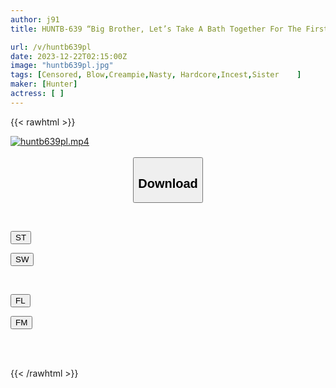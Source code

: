 ```yaml
---
author: j91
title: HUNTB-639 “Big Brother, Let’s Take A Bath Together For The First Time In A While! ” Alone With My Big Breasted Sister In A Small Bath! Her Too Big Breasts Hit My Arm And My Sister Got Fully Erect! My Sister Who Has Been Close To Me For A Long Time

url: /v/huntb639pl
date: 2023-12-22T02:15:00Z
image: "huntb639pl.jpg"
tags: [Censored, Blow,Creampie,Nasty, Hardcore,Incest,Sister	]
maker: [Hunter]
actress: [ ]
---
```



{{< rawhtml >}}

<div class="video" data-videoid="LkypxwwrbLtRV4Y">
    <a href="javascript:;">
        <img src="/v/huntb639pl/huntb639pl.jpg" width="WIDTH" height="HEIGHT" alt="huntb639pl.mp4" loading="lazy">
    </a>
</div>

<script type="text/javascript" src="https://j91.asia/asset/on-demand-st.js"></script>

<br>
  <link rel="stylesheet" href="https://j91.asia/asset/bs5.css">
  
  <center>
  <button class="btn btn-primary" type="button" data-bs-toggle="collapse" data-bs-target=".multi-collapse" aria-expanded="false" aria-controls="multiCollapseExample1 multiCollapseExample2"><h2>Download</h2></button></center>
</p>
<div class="row">
  <div class="col">
    <div class="collapse multi-collapse" id="multiCollapseExample1">
      <div class="card card-body">
	      	      <br>
<div class="buttons">  
<p><a href="https://streamtape.to/v/LkypxwwrbLtRV4Y" target="_blank"><button class="btn-hover color-3"><i class="fa fa-download"></i> ST</button></a></p>
<p><a href="https://flaswish.com/08hurl4qtke8" target="_blank"><button class="btn-hover color-2"><i class="fa fa-download"></i> SW</button></a></p></div>
    </div>
  </div>
</div>
  <div class="col">
    <div class="collapse multi-collapse" id="multiCollapseExample2">
      <div class="card card-body">
	      <br>
<div class="buttons">
<p><a href="javascript:;" target="_blank"><button class="btn-hover color-9"><i class="fa fa-download"></i> FL</button></a></p>
<p><a href="javascript:;" target="_blank"><button class="btn-hover color-8"><i class="fa fa-download"></i> FM</button></a></p></div>
<br><br>
      </div>
    </div>
  </div>
</div>

{{< /rawhtml >}}